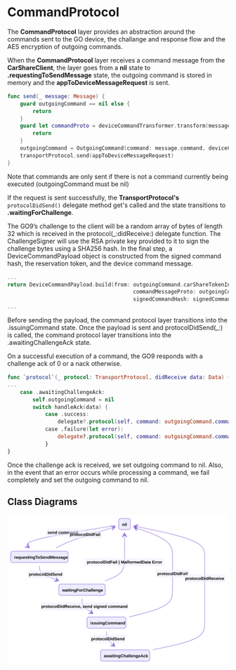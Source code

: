 # CommandProtocol

The **CommandProtocol** layer provides an abstraction around the commands sent to the GO device, the challange and response flow and the AES encryption of outgoing commands.

When the **CommandProtocol** layer receives a command message from the **CarShareClient**, the layer goes from a **nil** state to **.requestingToSendMessage** state, the outgoing command is stored in memory and the **appToDeviceMessageRequest** is sent.

```swift
func send(_ message: Message) {
    guard outgoingCommand == nil else {
        return
    }
    guard let commandProto = deviceCommandTransformer.transform(message.command) else {
        return
    }
    outgoingCommand = OutgoingCommand(command: message.command, deviceCommandMessage: commandProto, carShareTokenInfo: message.carShareTokenInfo, state: .requestingToSendMessage)
    transportProtocol.send(appToDeviceMessageRequest)
}
```
Note that commands are only sent if there is not a command currently being executed (outgoingCommand must be nil)

 If the request is sent successfully, the **TransportProtocol's** ```protocolDidSend()``` delegate method get's called and the state transitions to **.waitingForChallenge**.

The GO9’s challenge to the client will be a random array of bytes of length 32 which is received in the protocol(_:didReceive:) delegate function. The ChallengeSigner will use the RSA private key provided to it to sign the challenge bytes using a SHA256 hash. In the final step, a DeviceCommandPayload object is constructed from the signed command hash, the reservation token, and the device command message.

```swift
...
return DeviceCommandPayload.build(from: outgoingCommand.carShareTokenInfo,
                                        commandMessageProto: outgoingCommand.deviceCommandMessage,
                                        signedCommandHash: signedCommandHash).data
...
```
Before sending the payload, the command protocol layer transitions into the .issuingCommand state. Once the payload is sent and protocolDidSend(_:) is called, the command protocol layer transitions into the .awaitingChallengeAck state.

On a successful execution of a command, the GO9 responds with a challenge ack of 0 or a nack otherwise.

```swift
func `protocol`(_ protocol: TransportProtocol, didReceive data: Data) {
...
    case .awaitingChallengeAck:
        self.outgoingCommand = nil
        switch handleAck(data) {
            case .success:
                delegate?.protocol(self, command: outgoingCommand.command, didSucceed: data)
            case .failure(let error):
                delegate?.protocol(self, command: outgoingCommand.command, didFail: error)
            }
}
```


Once the challenge ack is received, we set outgoing command to nil. Also, in the event that an error occurs while processing a command, we fail completely and set the outgoing command to nil.



## Class Diagrams

![CommandProtocol](CommandProtocolStateDiagram.svg)
